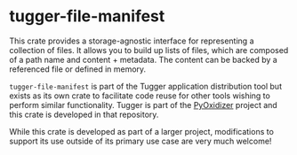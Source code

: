 # tugger-file-manifest

This crate provides a storage-agnostic interface for representing a collection
of files. It allows you to build up lists of files, which are composed of a path
name and content + metadata. The content can be backed by a referenced file
or defined in memory.

`tugger-file-manifest` is part of the Tugger application distribution tool
but exists as its own crate to facilitate code reuse for other tools
wishing to perform similar functionality. Tugger is part of the
[PyOxidizer](https://github.com/indygreg/PyOxidizer.git) project and
this crate is developed in that repository.

While this crate is developed as part of a larger project, modifications
to support its use outside of its primary use case are very much welcome!
